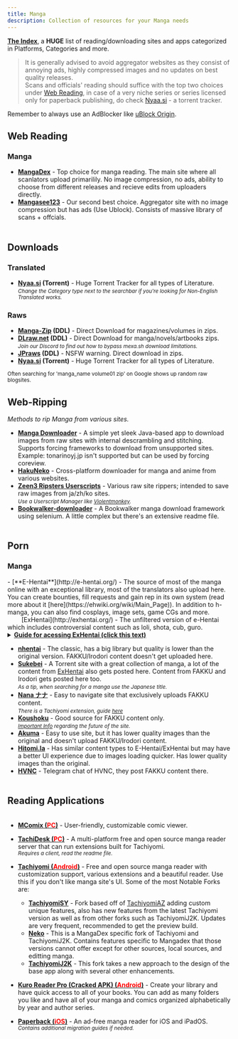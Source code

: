 ```yaml
---
title: Manga
description: Collection of resources for your Manga needs
---
```

[**The Index**](https://theindex.moe/), a **HUGE** list of reading/downloading sites and apps categorized in Platforms, Categories and more.

> It is generally advised to avoid aggregator websites as they consist of annoying ads, highly compressed images and no updates on best quality releases.  
> Scans and officials' reading should suffice with the top two choices under <a target="_self" href="#web-reading">Web Reading</a>, in case of a very niche series or series licensed only for paperback publishing, do check [Nyaa.si](https://nyaa.si/?c=3_0) - a torrent tracker.

Remember to always use an AdBlocker like [uBlock Origin](https://github.com/gorhill/uBlock).  

## Web Reading

<h3>Manga</h3>

- [**MangaDex**](https://mangadex.org/) - Top choice for manga reading. The main site where all scanlators upload primarilily. No image compression, no ads, ability to choose from different releases and recieve edits from uploaders directly.   
- [**Mangasee123**](https://mangasee123.com/) - Our second best choice. Aggregator site with no image compression but has ads (Use Ublock). Consists of massive library of scans + offcials.
&nbsp;  
&nbsp;
## Downloads

<h3>Translated</h3>

- **[Nyaa.si](https://nyaa.si/?c=3_1) (Torrent)** - Huge Torrent Tracker for all types of Literature.  
*<small>Change the Category type next to the searchbar if you're looking for Non-English Translated works.</small>*

<h3>Raws</h3>

- **[Manga-Zip](https://manga-zip.is/post) (DDL)** - Direct Download for magazines/volumes in zips.
- **[DLraw.net](https://dlraw.net/) (DDL)** - Direct Download for manga/novels/artbooks zips.  
*<small>Join our Discord to find out how to bypass mexa.sh download limitations.</small>*
- **[JPraws](https://jraws.net/) (DDL)** - NSFW warning. Direct download in zips.
- **[Nyaa.si](https://nyaa.si/?c=3_3) (Torrent)** - Huge Torrent Tracker for all types of Literature.

<small>Often searching for 'manga_name volume01 zip' on Google shows up random raw blogsites.</small>
## Web-Ripping

*Methods to rip Manga from various sites.*

- [**Manga Downloader**](https://redsquirrel87.altervista.org/doku.php/manga-downloader) - A simple yet sleek Java-based app to download images from raw sites with internal descrambling and stitching. Supports forcing frameworks to download from unsupported sites. Example: tonarinoyj.jp isn't supported but can be used by forcing coreview.  
- [**HakuNeko**](https://hakuneko.download/) - Cross-platform downloader for manga and anime from various websites.  
- [**Zeen3 Ripsters Userscripts**](https://zeen3.gitlab.io/ripsters/) - Various raw site rippers; intended to save raw images from ja/zh/ko sites.  
*<small>Use a Userscript Manager like [Violentmonkey](https://violentmonkey.github.io).</small>*  
- [**Bookwalker-downloader**](https://github.com/xuzhengyi1995/Manga_downloader) - A Bookwalker manga download framework using selenium. A little complex but there's an extensive readme file.
&nbsp;  
&nbsp;

## Porn

<h3>Manga</h3>
- [**E-Hentai**](http://e-hentai.org/) - The source of most of the manga online with an exceptional library, most of the translators also upload here. You can create bounties, fill requests and gain rep in its own system (read more about it [here](https://ehwiki.org/wiki/Main_Page)). In addition to h-manga, you can also find cosplays, image sets, game CGs and more.   
&nbsp;&nbsp;&nbsp;&nbsp;&nbsp;&nbsp;&nbsp;&nbsp;[ExHentai](http://exhentai.org/) - The unfiltered version of e-Hentai which includes controversial content such as loli, shota, cub, guro. 
<details>
	<summary><b><u>Guide for acessing ExHentai (click this text)</u></b></summary>
	<p>
		<h4><span style="color:#00ff00">Step 0: VPN</span></h4>
		<blockquote>Depending on your region (especially Asia), you may not be able to access Exhentai no matter how many accounts you make. The only region that guarantees success is North America. Any VPN services will work in theory; however, you should try to use a paid VPN service for this, free VPNs may not work.</blockquote>  
		<h4><span style="color:#00ff00">Step 1: Clear your cookies:</span></h4>
		<blockquote>There are many methods for this including dozens of Chrome and Firefox extensions, some browsers even have a built-in cookie editor. Just make sure to clear cookies on both <a href="https://e-hentai.org/" target="_blank">E-Hentai</a> and <a href="https://exhentai.org/" target="_blank">ExHentai</a> (Should show a blank page).</blockquote>
		<h4><span style="color:#00ff00">Step 2: Create a new E-Hentai account</span></h4>
		<blockquote>If you have an old account that can't access ExHentai, you should also create a new one <a href="https://forums.e-hentai.org/index.php?act=Reg" target="_blank">here</a>.</blockquote>
		<h4><span style="color:#00ff00">Step 3: Wait 7-10 days</span></h4>
		<blockquote>Waiting sucks, but be patient, after this you'll have access to sadpanda for life.</blockquote>
		<h4><span style="color:#00ff00">Step 4: Enjoy</span></h4>
		<blockquote>In case ExHentai still shows a blank page, repeat <span style="color:#00ff00">Step 1</span>.</blockquote>
	</p>
</details>

- [**nhentai**](https://nhentai.net) - The classic, has a big library but quality is lower than the original version. FAKKU/Irodori content doesn't get uploaded here.
- [**Sukebei**](https://sukebei.nyaa.si/?c=1_4) - A Torrent site with a great collection of manga, a lot of the content from [ExHentai](http://exhentai.org/) also gets posted here. Content from FAKKU and Irodori gets posted here too.  
*<small>As a tip, when searching for a manga use the Japanese title.</small>*
- [**Nana ナナ**](https://nana.my.id) - Easy to navigate site that exclusively uploads FAKKU content.  
*<small>There is a Tachiyomi extension, guide [here](https://nana.my.id/tutorial)</small>*
- [**Koushoku**](https://koushoku.org) - Good source for FAKKU content only.  
*<small>[Important Info](https://web.archive.org/web/20220808172315/https://koushoku.org/2022.08.07.txt) regarding the future of the site.</small>*
- [**Akuma**](https://akuma.moe) - Easy to use site, but it has lower quality images than the original and doesn't upload FAKKU/Irodori content.
- [**Hitomi.la**](https://hitomi.la/) - Has similar content types to E-Hentai/ExHentai but may have a better UI experience due to images loading quicker. Has lower quality images than the original.
- [**HVNC**](https://t.me/joinchat/tOw0PUB_pn5mZjZl) - Telegram chat of HVNC, they post FAKKU content there.
&nbsp;  
&nbsp;

## Reading Applications
<ul>
&nbsp;
<li><a href="https://sourceforge.net/p/mcomix/wiki/Home/" target="_blank"><b>MComix (<span style="color:red">PC</span>)</b></a> - User-friendly, customizable comic viewer.</li></ul>

- [**TachiDesk (<span style="color:red">PC</span>)**](https://github.com/Suwayomi/Tachidesk-Server) - A multi-platform free and open source manga reader server that can run extensions built for Tachiyomi.  
*<small>Requires a client, read the readme file.</small>*

- [**Tachiyomi (<span style="color:red">Android</span>)**](https://tachiyomi.org/) - Free and open source manga reader with customization support, various extensions and a beautiful reader. Use this if you don't like manga site's UI. Some of the most Notable Forks are:   
 
	- [**TachiyomiSY**](https://tachiyomi.org/forks/TachiyomiSY/) - Fork based off of [TachiyomiAZ](https://tachiyomi.org/forks/TachiyomiAZ/) adding custom unique features, also has new features from the latest Tachiyomi version as well as from other forks such as TachiyomiJ2K. Updates are very frequent, recommended to get the preview build.  
	- [**Neko**](https://tachiyomi.org/forks/Neko/) - This is a MangaDex specific fork of Tachiyomi and TachiyomiJ2K. Contains features specific to Mangadex that those versions cannot offer except for other sources, local sources, and editting manga.  
	- [**TachiyomiJ2K**](https://tachiyomi.org/forks/TachiyomiJ2K/) - This fork takes a new approach to the design of the base app along with several other enhancements.

- [**Kuro Reader Pro (Cracked APK) (<span style="color:red">Android</span>)**](https://dlandroid.com/kuro-reader-pro-donate-cbz-cbr-cbt-cb7-reader-apk/) - Create your library and have quick access to all of your books. You can add as many folders you like and have all of your manga and comics organized alphabetically by year and author series.

- [**Paperback (<span style="color:red">iOS</span>)**](https://paperback.moe/) - An ad-free manga reader for iOS and iPadOS.  
*<small>Contains additional migration guides if needed.</small>*

